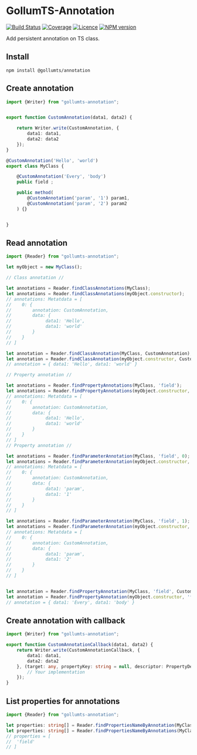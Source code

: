 # GollumTS-Annotation

[![Build Status](https://travis-ci.com/GollumJS/gollumts-annotation.svg?branch=master)](https://app.travis-ci.com/github/GollumJS/GollumTS-Annotation)
[![Coverage](https://coveralls.io/repos/github/GollumJS/GollumTS-Annotation/badge.svg?branch=master)](https://coveralls.io/github/GollumJS/GollumTS-Annotation)
[![Licence](https://img.shields.io/npm/l/@gollumts/annotation.svg?colorB=4B9081)](https://github.com/GollumJS/GollumTS-Annotation/blob/master/LICENSE)
[![NPM version](https://img.shields.io/npm/v/@gollumts/annotation.svg)](https://www.npmjs.com/package/@gollumts/annotation)

Add persistent annotation on TS class.


## Install
```
npm install @gollumts/annotation
```



## Create annotation

```typescript
import {Writer} from "gollumts-annotation";


export function CustomAnnotation(data1, data2) {

	return Writer.write(CustomAnnotation, {
		data1: data1,
		data2: data2
	});
}

@CustomAnnotation('Hello', 'world')
export class MyClass {

	@CustomAnnotation('Every', 'body')
	public field ;

	public method(
	    @CustomAnnotation('param', '1') param1,
        @CustomAnnotation('param', '2') param2
    ) {}


}

```

## Read annotation


```typescript
import {Reader} from "gollumts-annotation";

let myObject = new MyClass();

// Class annotation //

let annotations = Reader.findClassAnnotations(MyClass);
let annotations = Reader.findClassAnnotations(myObject.constructor);
// annotations: Metatdata = [
//    0: {
//        annotation: CustomAnnotation,
//        data: {
//             data1: 'Hello',
//             data1: 'world'
//        }
//    }
// ]

let annotation = Reader.findClassAnnotation(MyClass, CustomAnnotation);
let annotation = Reader.findClassAnnotation(myObject.constructor, CustomAnnotation);
// annotation = { data1: 'Hello', data1: 'world' }

// Property annotation //

let annotations = Reader.findPropertyAnnotations(MyClass, 'field');
let annotations = Reader.findPropertyAnnotations(myObject.constructor, 'field');
// annotations: Metatdata = [
//    0: {
//        annotation: CustomAnnotation,
//        data: {
//             data1: 'Hello',
//             data1: 'world'
//        }
//    }
// ]
// Property annotation //

let annotations = Reader.findParameterAnnotation(MyClass, 'field', 0);
let annotations = Reader.findParameterAnnotation(myObject.constructor, 'field', 0);
// annotations: Metatdata = [
//    0: {
//        annotation: CustomAnnotation,
//        data: {
//             data1: 'param',
//             data1: '1'
//        }
//    }
// ]

let annotations = Reader.findParameterAnnotation(MyClass, 'field', 1);
let annotations = Reader.findParameterAnnotation(myObject.constructor, 'field', 1);
// annotations: Metatdata = [
//    0: {
//        annotation: CustomAnnotation,
//        data: {
//             data1: 'param',
//             data1: '2'
//        }
//    }
// ]


let annotation = Reader.findPropertyAnnotation(MyClass, 'field', CustomAnnotation);
let annotation = Reader.findPropertyAnnotation(myObject.constructor, 'field', CustomAnnotation);
// annotation = { data1: 'Every', data1: 'body' }

```

## Create annotation with callback

```typescript
import {Writer} from "gollumts-annotation";

export function CustomAnnotationCallback(data1, data2) {
	return Writer.write(CustomAnnotationCallback, {
		data1: data1,
		data2: data2
	}, (target: any, propertyKey: string = null, descriptor: PropertyDescriptor = null) => {
		// Your implementation
	});
}
```


## List properties for annotations

```typescript
import {Reader} from "gollumts-annotation";

let properties: string[] = Reader.findPropertiesNameByAnnotation(MyClass, CustomAnnotation);
let properties: string[] = Reader.findPropertiesNameByAnnotations(MyClass, [ CustomAnnotation, ... ]);
// properties = [
//  'field'
// ]


```
